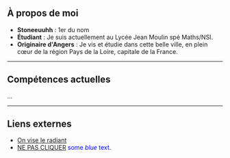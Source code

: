 ##  **À propos de moi**
-  **Stoneeuuhh** : 1er du nom
-  **Étudiant** : Je suis actuellement au Lycée Jean Moulin spé Maths/NSI.
-  **Originaire d'Angers** : Je vis et étudie dans cette belle ville, en plein cœur de la région Pays de la Loire, capitale de la France.

---

##  **Compétences actuelles**

...

---

## **Liens externes**

-  [On vise le radiant](https://tracker.gg/valorant/profile/riot/Stoneeuuhh%230001/overview?season=all)
-  [NE PAS CLIQUER](https://www.youtube.com/watch?v=dQw4w9WgXcQ)
<span style="color:blue">some *blue* text</span>.
